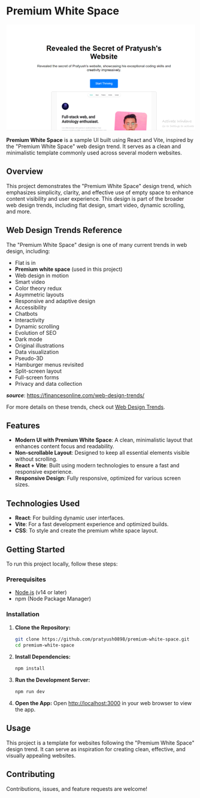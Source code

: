 # Premium White Space

<div class="center" align="center">
  <img src="./src/assets/ScreenShot.png" alt="Project Screenshot">
</div>

**Premium White Space** is a sample UI built using React and Vite, inspired by the "Premium White Space" web design trend. It serves as a clean and minimalistic template commonly used across several modern websites.

## Overview

This project demonstrates the "Premium White Space" design trend, which emphasizes simplicity, clarity, and effective use of empty space to enhance content visibility and user experience. This design is part of the broader web design trends, including flat design, smart video, dynamic scrolling, and more.

## Web Design Trends Reference

The "Premium White Space" design is one of many current trends in web design, including:

- Flat is in
- **Premium white space** (used in this project)
- Web design in motion
- Smart video
- Color theory redux
- Asymmetric layouts
- Responsive and adaptive design
- Accessibility
- Chatbots
- Interactivity
- Dynamic scrolling
- Evolution of SEO
- Dark mode
- Original illustrations
- Data visualization
- Pseudo-3D
- Hamburger menus revisited
- Split-screen layout
- Full-screen forms
- Privacy and data collection

**_source_**: https://financesonline.com/web-design-trends/

For more details on these trends, check out [Web Design Trends](https://financesonline.com/web-design-trends/).

## Features

- **Modern UI with Premium White Space**: A clean, minimalistic layout that enhances content focus and readability.
- **Non-scrollable Layout**: Designed to keep all essential elements visible without scrolling.
- **React + Vite**: Built using modern technologies to ensure a fast and responsive experience.
- **Responsive Design**: Fully responsive, optimized for various screen sizes.

## Technologies Used

- **React**: For building dynamic user interfaces.
- **Vite**: For a fast development experience and optimized builds.
- **CSS**: To style and create the premium white space layout.

## Getting Started

To run this project locally, follow these steps:

### Prerequisites

- [Node.js](https://nodejs.org/en/) (v14 or later)
- npm (Node Package Manager)

### Installation

1. **Clone the Repository:**
    ```sh
    git clone https://github.com/pratyush0898/premium-white-space.git
    cd premium-white-space
    ```

2. **Install Dependencies:**
    ```sh
    npm install
    ```

3. **Run the Development Server:**
    ```sh
    npm run dev
    ```

4. **Open the App:**
   Open [http://localhost:3000](http://localhost:3000) in your web browser to view the app.

## Usage

This project is a template for websites following the "Premium White Space" design trend. It can serve as inspiration for creating clean, effective, and visually appealing websites.

## Contributing

Contributions, issues, and feature requests are welcome!
